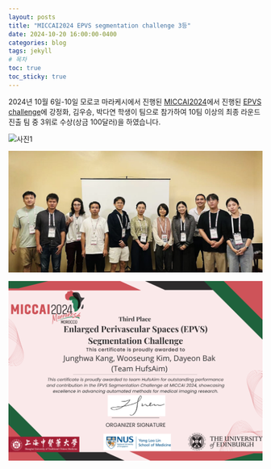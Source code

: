 ```yaml
---
layout: posts
title: "MICCAI2024 EPVS segmentation challenge 3등"
date: 2024-10-20 16:00:00-0400
categories: blog
tags: jekyll
# 목차
toc: true  
toc_sticky: true 
---
```


2024년 10월 6일-10일 모로코 마라케시에서 진행된 [MICCAI2024](https://www.ismrm.org/24m/)에서 진행된 [EPVS challenge](https://www.synapse.org/Synapse:syn54100278/wiki/629860)에 강정화, 김우승, 박다연 학생이 팀으로 참가하여 10팀 이상의 최종 라운드 진출 팀 중 3위로 수상(상금 100달러)을 하였습니다.

![사진1](/assets/images/2024/miccai2024c.jpg)

![사진2](/assets/images/2024/miccai2024a.png)

![사진3](/assets/images/2024/miccai2024b.png)